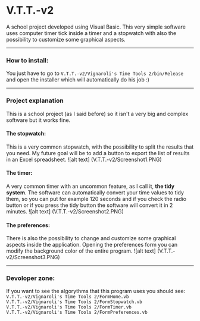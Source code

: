 # V.T.T.-v2
A school project developed using Visual Basic. This very simple software uses computer timer tick inside a timer and a stopwatch with also the possibility to customize some graphical aspects.
<hr/>
<h3>How to install:</h3>
You just have to go to <code>V.T.T.-v2/Vignaroli's Time Tools 2/bin/Release</code> and open the installer which will automatically do his job :)
<hr/>
<h3>Project explanation</h3>
This is a school project (as I said before) so it isn't a very big and complex software but it works fine.
<h4>The stopwatch:</h4>
This is a very common stopwatch, with the possibility to split the results that you need. My future goal will be to add a button to export the list of results in an Excel spreadsheet.
![alt text] (V.T.T.-v2/Screenshot1.PNG)
<h4>The timer:</h4>
A very common timer with an uncommon feature, as I call it, <strong>the tidy system</strong>. The software can automatically convert your time values to tidy them, so you can put for example 120 seconds and if you check the radio button or if you press the tidy button the software will convert it in 2 minutes.
![alt text] (V.T.T.-v2/Screenshot2.PNG)
<h4>The preferences:</h4>
There is also the possibility to change and customize some graphical aspects inside the application. Opening the preferences form you can modify the background color of the entire program.
![alt text] (V.T.T.-v2/Screenshot3.PNG)
<hr/>
<h3>Devoloper zone:</h4>
If you want to see the algorythms that this program uses you should see:<br>
<code>V.T.T.-v2/Vignaroli's Time Tools 2/FormHome.vb</code><br>
<code>V.T.T.-v2/Vignaroli's Time Tools 2/FormStopwatch.vb</code><br>
<code>V.T.T.-v2/Vignaroli's Time Tools 2/FormTimer.vb</code><br>
<code>V.T.T.-v2/Vignaroli's Time Tools 2/FormPreferences.vb</code>
